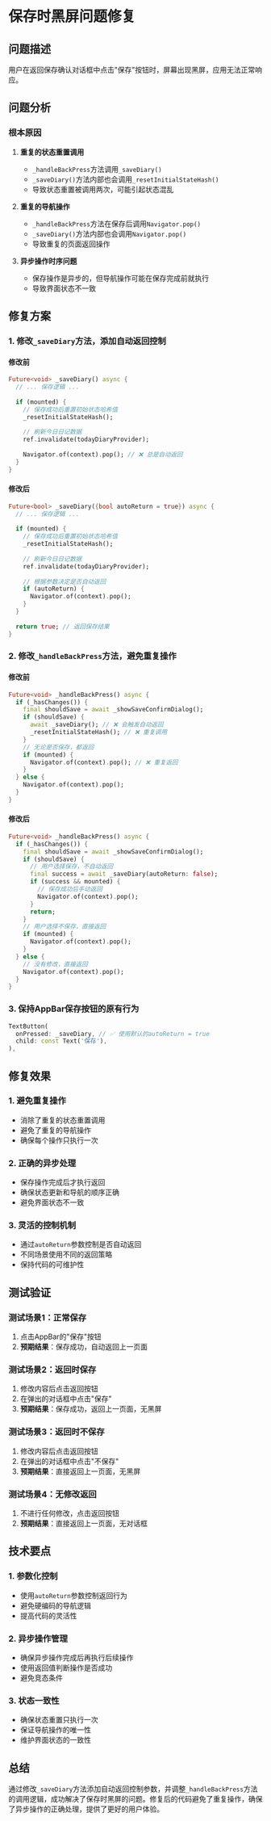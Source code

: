 # 保存时黑屏问题修复

## 问题描述

用户在返回保存确认对话框中点击"保存"按钮时，屏幕出现黑屏，应用无法正常响应。

## 问题分析

### 根本原因

1. **重复的状态重置调用**
   - `_handleBackPress`方法调用`_saveDiary()`
   - `_saveDiary()`方法内部也会调用`_resetInitialStateHash()`
   - 导致状态重置被调用两次，可能引起状态混乱

2. **重复的导航操作**
   - `_handleBackPress`方法在保存后调用`Navigator.pop()`
   - `_saveDiary()`方法内部也会调用`Navigator.pop()`
   - 导致重复的页面返回操作

3. **异步操作时序问题**
   - 保存操作是异步的，但导航操作可能在保存完成前就执行
   - 导致界面状态不一致

## 修复方案

### 1. 修改`_saveDiary`方法，添加自动返回控制

#### 修改前
```dart
Future<void> _saveDiary() async {
  // ... 保存逻辑 ...
  
  if (mounted) {
    // 保存成功后重置初始状态哈希值
    _resetInitialStateHash();
    
    // 刷新今日日记数据
    ref.invalidate(todayDiaryProvider);
    
    Navigator.of(context).pop(); // ❌ 总是自动返回
  }
}
```

#### 修改后
```dart
Future<bool> _saveDiary({bool autoReturn = true}) async {
  // ... 保存逻辑 ...
  
  if (mounted) {
    // 保存成功后重置初始状态哈希值
    _resetInitialStateHash();
    
    // 刷新今日日记数据
    ref.invalidate(todayDiaryProvider);
    
    // 根据参数决定是否自动返回
    if (autoReturn) {
      Navigator.of(context).pop();
    }
  }
  
  return true; // 返回保存结果
}
```

### 2. 修改`_handleBackPress`方法，避免重复操作

#### 修改前
```dart
Future<void> _handleBackPress() async {
  if (_hasChanges()) {
    final shouldSave = await _showSaveConfirmDialog();
    if (shouldSave) {
      await _saveDiary(); // ❌ 会触发自动返回
      _resetInitialStateHash(); // ❌ 重复调用
    }
    // 无论是否保存，都返回
    if (mounted) {
      Navigator.of(context).pop(); // ❌ 重复返回
    }
  } else {
    Navigator.of(context).pop();
  }
}
```

#### 修改后
```dart
Future<void> _handleBackPress() async {
  if (_hasChanges()) {
    final shouldSave = await _showSaveConfirmDialog();
    if (shouldSave) {
      // 用户选择保存，不自动返回
      final success = await _saveDiary(autoReturn: false);
      if (success && mounted) {
        // 保存成功后手动返回
        Navigator.of(context).pop();
      }
      return;
    }
    // 用户选择不保存，直接返回
    if (mounted) {
      Navigator.of(context).pop();
    }
  } else {
    // 没有修改，直接返回
    Navigator.of(context).pop();
  }
}
```

### 3. 保持AppBar保存按钮的原有行为

```dart
TextButton(
  onPressed: _saveDiary, // ✅ 使用默认的autoReturn = true
  child: const Text('保存'),
),
```

## 修复效果

### 1. 避免重复操作
- 消除了重复的状态重置调用
- 避免了重复的导航操作
- 确保每个操作只执行一次

### 2. 正确的异步处理
- 保存操作完成后才执行返回
- 确保状态更新和导航的顺序正确
- 避免界面状态不一致

### 3. 灵活的控制机制
- 通过`autoReturn`参数控制是否自动返回
- 不同场景使用不同的返回策略
- 保持代码的可维护性

## 测试验证

### 测试场景1：正常保存
1. 点击AppBar的"保存"按钮
2. **预期结果**：保存成功，自动返回上一页面

### 测试场景2：返回时保存
1. 修改内容后点击返回按钮
2. 在弹出的对话框中点击"保存"
3. **预期结果**：保存成功，返回上一页面，无黑屏

### 测试场景3：返回时不保存
1. 修改内容后点击返回按钮
2. 在弹出的对话框中点击"不保存"
3. **预期结果**：直接返回上一页面，无黑屏

### 测试场景4：无修改返回
1. 不进行任何修改，点击返回按钮
2. **预期结果**：直接返回上一页面，无对话框

## 技术要点

### 1. 参数化控制
- 使用`autoReturn`参数控制返回行为
- 避免硬编码的导航逻辑
- 提高代码的灵活性

### 2. 异步操作管理
- 确保异步操作完成后再执行后续操作
- 使用返回值判断操作是否成功
- 避免竞态条件

### 3. 状态一致性
- 确保状态重置只执行一次
- 保证导航操作的唯一性
- 维护界面状态的一致性

## 总结

通过修改`_saveDiary`方法添加自动返回控制参数，并调整`_handleBackPress`方法的调用逻辑，成功解决了保存时黑屏的问题。修复后的代码避免了重复操作，确保了异步操作的正确处理，提供了更好的用户体验。

